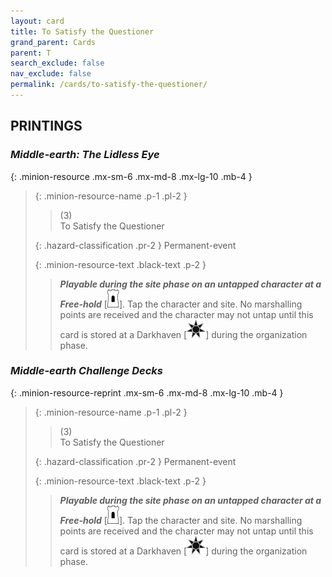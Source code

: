 ```yaml
---
layout: card
title: To Satisfy the Questioner
grand_parent: Cards
parent: T
search_exclude: false
nav_exclude: false
permalink: /cards/to-satisfy-the-questioner/
---
```


## PRINTINGS


### _Middle-earth: The Lidless Eye_

{: .minion-resource .mx-sm-6 .mx-md-8 .mx-lg-10 .mb-4 }
> {: .minion-resource-name .p-1 .pl-2 }
> > <div class="hazard-mp">(3)</div>
> > <div class="card-name">To Satisfy the Questioner</div>
>
> {: .hazard-classification .pr-2 }
> Permanent-event
>
> {: .minion-resource-text .black-text .p-2 }
> > ***Playable during the site phase on an untapped character at a Free-hold*** <nobr>[<img src="/assets/images/free-hold.svg">]</nobr>. Tap the character and site. No marshalling points are received and the character may not untap until this card is stored at a Darkhaven <nobr>[<img src="/assets/images/dark-haven.svg">]</nobr> during the organization phase. 
> 

### _Middle-earth Challenge Decks_

{: .minion-resource-reprint .mx-sm-6 .mx-md-8 .mx-lg-10 .mb-4 }
> {: .minion-resource-name .p-1 .pl-2 }
> > <div class="hazard-mp">(3)</div>
> > <div class="card-name">To Satisfy the Questioner</div>
>
> {: .hazard-classification .pr-2 }
> Permanent-event
>
> {: .minion-resource-text .black-text .p-2 }
> > ***Playable during the site phase on an untapped character at a Free-hold*** <nobr>[<img src="/assets/images/free-hold.svg">]</nobr>. Tap the character and site. No marshalling points are received and the character may not untap until this card is stored at a Darkhaven <nobr>[<img src="/assets/images/dark-haven.svg">]</nobr> during the organization phase. 
> 
